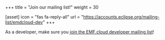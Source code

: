 +++
title = "Join our mailing list!"
weight = 30

[asset]
  icon = "fas fa-reply-all"
  url = "https://accounts.eclipse.org/mailing-list/emdcloud-dev"
+++

As a developer, make sure you [join the EMF.cloud developer mailing list](https://accounts.eclipse.org/mailing-list/emfcloud-dev)!